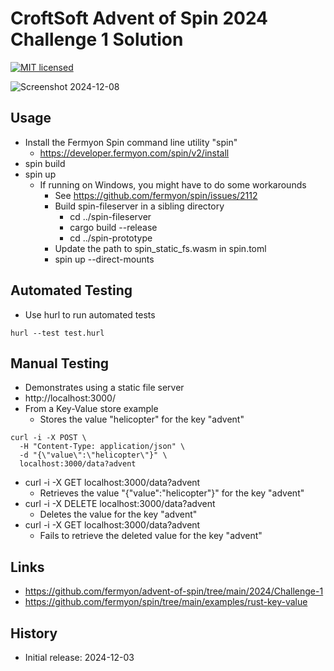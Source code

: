 # CroftSoft Advent of Spin 2024 Challenge 1 Solution

[![MIT licensed][mit-badge]][mit-url]

[mit-badge]: https://img.shields.io/badge/license-MIT-blue.svg
[mit-url]: https://github.com/david-wallace-croft/advent-of-spin/blob/main/LICENSE.txt

![Screenshot 2024-12-08](./media/screenshot-2024-12-08-a.jpg)

## Usage

- Install the Fermyon Spin command line utility "spin"
  - https://developer.fermyon.com/spin/v2/install
- spin build
- spin up
  - If running on Windows, you might have to do some workarounds
    - See https://github.com/fermyon/spin/issues/2112
    - Build spin-fileserver in a sibling directory
      - cd ../spin-fileserver
      - cargo build --release
      - cd ../spin-prototype
    - Update the path to spin_static_fs.wasm in spin.toml
    - spin up --direct-mounts

## Automated Testing

- Use hurl to run automated tests
```
hurl --test test.hurl
```

## Manual Testing

- Demonstrates using a static file server
- http://localhost:3000/
- From a Key-Value store example
  - Stores the value "helicopter" for the key "advent"
```
curl -i -X POST \
  -H "Content-Type: application/json" \
  -d "{\"value\":\"helicopter\"}" \
  localhost:3000/data?advent
```
- curl -i -X GET localhost:3000/data?advent
  - Retrieves the value "{\"value\":\"helicopter\"}" for the key "advent"
- curl -i -X DELETE localhost:3000/data?advent
  - Deletes the value for the key "advent"
- curl -i -X GET localhost:3000/data?advent
  - Fails to retrieve the deleted value for the key "advent"

## Links

- https://github.com/fermyon/advent-of-spin/tree/main/2024/Challenge-1
- https://github.com/fermyon/spin/tree/main/examples/rust-key-value

## History

- Initial release: 2024-12-03
